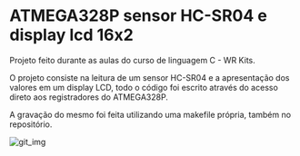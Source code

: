 # ATMEGA328P sensor HC-SR04 e display lcd 16x2 

Projeto feito durante as aulas do curso de linguagem C - WR Kits.

O projeto consiste na leitura de um sensor HC-SR04 e a apresentação dos valores em um display LCD,
todo o código foi escrito através do acesso direto aos registradores do ATMEGA328P.

A gravação do mesmo foi feita utilizando uma makefile própria, também no repositório.

![git_img](https://user-images.githubusercontent.com/59294163/144298468-531cf343-6653-47c6-99dc-ab14fa5c8a15.png)
